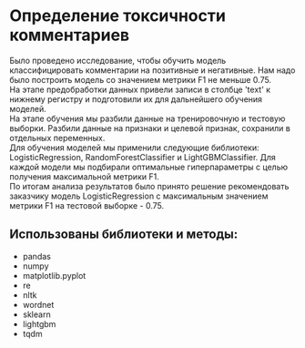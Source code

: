 # Определение токсичности комментариев  
Было проведено исследование, чтобы обучить модель классифицировать комментарии на позитивные и негативные. Нам надо было построить модель со значением метрики F1 не меньше 0.75.  
На этапе предобработки данных привели записи в столбце 'text' к нижнему регистру и подготовили их для дальнейшего обучения моделей.  
На этапе обучения мы разбили данные на тренировочную и тестовую выборки. Разбили данные на признаки и целевой признак, сохранили в отдельных переменных.  
Для обучения моделей мы применили следующие библиотеки: LogisticRegression, RandomForestClassifier и LightGBMClassifier. 
Для каждой модели мы подбирали оптимальные гиперпараметры с целью получения максимальной метрики F1.  
По итогам анализа результатов было принято решение рекомендовать заказчику модель LogisticRegression с максимальным значением метрики F1 на тестовой выборке - 0.75.  

## Использованы библиотеки и методы:  
- pandas
- numpy
- matplotlib.pyplot
- re
- nltk
- wordnet
- sklearn
- lightgbm
- tqdm
